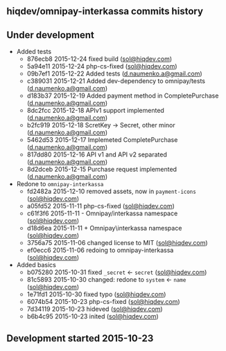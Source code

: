 hiqdev/omnipay-interkassa commits history
-----------------------------------------

## Under development

- Added tests
    - 876ecb8 2015-12-24 fixed build (sol@hiqdev.com)
    - 5a94e11 2015-12-24 php-cs-fixed (sol@hiqdev.com)
    - 09b7ef1 2015-12-22 Added tests (d.naumenko.a@gmail.com)
    - c389031 2015-12-21 Added dev-dependency to omnipay/tests (d.naumenko.a@gmail.com)
    - d183b37 2015-12-19 Added payment method in CompletePurchase (d.naumenko.a@gmail.com)
    - 8dc2fcc 2015-12-18 APIv1 support implemented (d.naumenko.a@gmail.com)
    - b2fc919 2015-12-18 ScretKey -> Secret, other minor (d.naumenko.a@gmail.com)
    - 5462d53 2015-12-17 Implemeted CompletePurchase (d.naumenko.a@gmail.com)
    - 817dd80 2015-12-16 API v1 and API v2 separated (d.naumenko.a@gmail.com)
    - 8d2dceb 2015-12-15 Purchase request implemented (d.naumenko.a@gmail.com)
- Redone to `omnipay-interkassa`
    - fd2482a 2015-12-10 removed assets, now in `payment-icons` (sol@hiqdev.com)
    - a05fd52 2015-11-11 php-cs-fixed (sol@hiqdev.com)
    - c61f3f6 2015-11-11 - Omnipay/interkassa namespace (sol@hiqdev.com)
    - d18d6ea 2015-11-11 + Omnipay\interkassa namespace (sol@hiqdev.com)
    - 3756a75 2015-11-06 changed license to MIT (sol@hiqdev.com)
    - ef0ecc6 2015-11-06 redoing to omnipay-interkassa (sol@hiqdev.com)
- Added basics
    - b075280 2015-10-31 fixed `_secret` <- `secret` (sol@hiqdev.com)
    - 81c5893 2015-10-30 changed: redone to `system` <- `name` (sol@hiqdev.com)
    - 1e71fd1 2015-10-30 fixed typo (sol@hiqdev.com)
    - 6074b54 2015-10-23 php-cs-fixed (sol@hiqdev.com)
    - 7d34119 2015-10-23 hideved (sol@hiqdev.com)
    - b6b4c95 2015-10-23 inited (sol@hiqdev.com)

## Development started 2015-10-23

